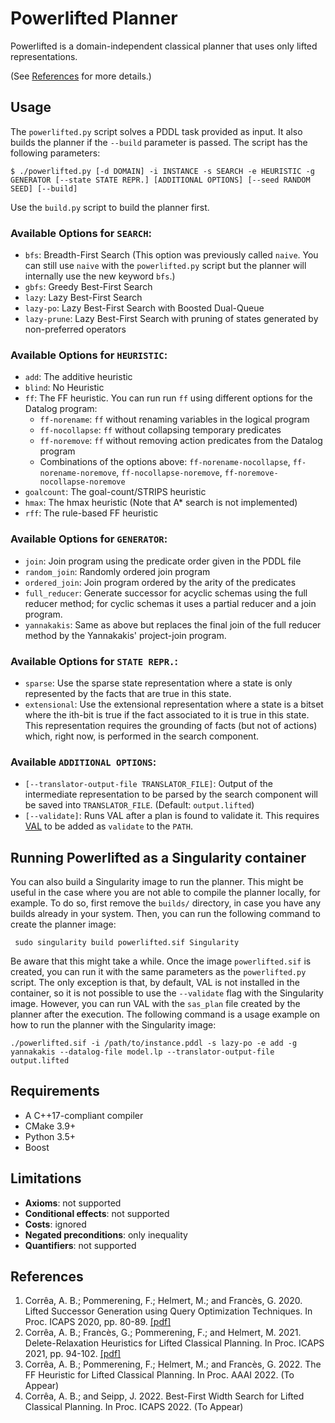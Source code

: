 # Powerlifted Planner

Powerlifted is a domain-independent classical planner that uses only lifted
representations.

(See [References](#references) for more details.)

## Usage

The `powerlifted.py` script solves a PDDL task provided as input. It also builds
the planner if the `--build` parameter is passed. The script has the following
parameters:

```$ ./powerlifted.py [-d DOMAIN] -i INSTANCE -s SEARCH -e HEURISTIC -g GENERATOR [--state STATE REPR.] [ADDITIONAL OPTIONS] [--seed RANDOM SEED] [--build]```

Use the `build.py` script to build the planner first.

### Available Options for `SEARCH`:
- `bfs`: Breadth-First Search (This option was previously called `naive`. You
  can still use `naive` with the `powerlifted.py` script but the planner will internally
  use the new keyword `bfs`.)
- `gbfs`: Greedy Best-First Search
- `lazy`: Lazy Best-First Search
- `lazy-po`: Lazy Best-First Search with Boosted Dual-Queue
- `lazy-prune`: Lazy Best-First Search with pruning of states generated by
non-preferred operators

### Available Options for `HEURISTIC`:
- `add`: The additive heuristic
- `blind`: No Heuristic
- `ff`: The FF heuristic. You can run run `ff` using different options for the Datalog program:
  - `ff-norename`: `ff` without renaming variables in the logical program
  - `ff-nocollapse`: `ff` without collapsing temporary predicates
  - `ff-noremove`: `ff` without removing action predicates from the Datalog program
  - Combinations of the options above: `ff-norename-nocollapse`, `ff-norename-noremove`, `ff-nocollapse-noremove`, `ff-noremove-nocollapse-noremove`
- `goalcount`: The goal-count/STRIPS heuristic
- `hmax`: The hmax heuristic (Note that A* search is not implemented)
- `rff`: The rule-based FF heuristic

### Available Options for `GENERATOR`:
- `join`: Join program using the predicate order given in the PDDL file
- `random_join`: Randomly ordered join program
- `ordered_join`: Join program ordered by the arity of the predicates
- `full_reducer`: Generate successor for acyclic schemas using the full
  reducer method; for cyclic schemas it uses a partial reducer and a join
  program.
- `yannakakis`: Same as above but replaces the final join of the full
      reducer method by the Yannakakis' project-join program.

### Available Options for `STATE REPR.`:

- `sparse`: Use the sparse state representation where a state is only
  represented by the facts that are true in this state.
- `extensional`: Use the extensional representation where a state is a bitset
  where the ith-bit is true if the fact associated to it is true in this
  state. This representation requires the grounding of facts (but not of
  actions) which, right now, is performed in the search component.

### Available `ADDITIONAL OPTIONS`:
- `[--translator-output-file TRANSLATOR_FILE]`: Output of the intermediate representation to be parsed by the search component will be saved into `TRANSLATOR_FILE`. (Default: `output.lifted`)
- `[--validate]`: Runs VAL after a plan is found to validate it. This requires
  [VAL](https://github.com/KCL-Planning/VAL) to be added as `validate` to the `PATH`.

## Running Powerlifted as a Singularity container

You can also build a Singularity image to run the planner. This might be useful
in the case where you are not able to compile the planner locally, for
example. To do so, first remove the `builds/` directory, in case you have any
builds already in your system. Then, you can run the following command to create
the planner image:


``` sudo singularity build powerlifted.sif Singularity```

Be aware that this might take a while. Once the image `powerlifted.sif` is
created, you can run it with the same parameters as the `powerlifted.py`
script. The only exception is that, by default, VAL is not installed in the
container, so it is not possible to use the `--validate` flag with the
Singularity image. However, you can run VAL with the `sas_plan` file created by
the planner after the execution. The following command is a usage example on
how to run the planner with the Singularity image:

```./powerlifted.sif -i /path/to/instance.pddl -s lazy-po -e add -g yannakakis --datalog-file model.lp --translator-output-file output.lifted```

## Requirements
 - A C++17-compliant compiler
 - CMake 3.9+
 - Python 3.5+
 - Boost

## Limitations
 - **Axioms**: not supported
 - **Conditional effects**: not supported
 - **Costs**: ignored
 - **Negated preconditions**: only inequality
 - **Quantifiers**: not supported

 ## References

 1. Corrêa, A. B.; Pommerening, F.; Helmert, M.; and Francès, G. 2020. Lifted Successor Generation using Query Optimization Techniques. In Proc. ICAPS 2020, pp. 80-89. [[pdf]](https://ai.dmi.unibas.ch/papers/correa-et-al-icaps2020.pdf)
 2. Corrêa, A. B.; Francès, G.; Pommerening, F.; and Helmert, M. 2021. Delete-Relaxation Heuristics for Lifted Classical Planning. In Proc. ICAPS 2021, pp. 94-102. [[pdf]](https://ai.dmi.unibas.ch/papers/correa-et-al-icaps2021.pdf)
 3. Corrêa, A. B.; Pommerening, F.; Helmert, M.; and Francès, G. 2022. The FF Heuristic for Lifted Classical Planning. In Proc. AAAI 2022. (To Appear)
 4. Corrêa, A. B.; and Seipp, J. 2022. Best-First Width Search for Lifted Classical Planning. In Proc. ICAPS 2022. (To Appear)
